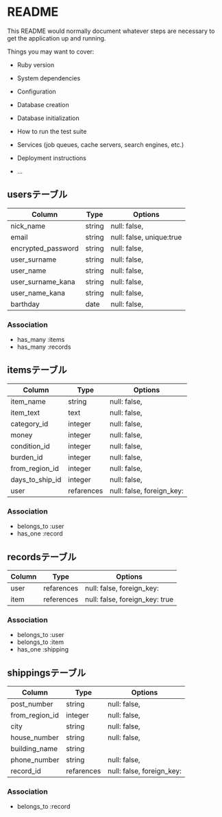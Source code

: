# README

This README would normally document whatever steps are necessary to get the
application up and running.

Things you may want to cover:

* Ruby version

* System dependencies

* Configuration

* Database creation

* Database initialization

* How to run the test suite

* Services (job queues, cache servers, search engines, etc.)

* Deployment instructions

* ...


## usersテーブル

|Column             |Type       |Options                        |
|----------------   |---------- |------------------------------ |
|nick_name          |string     |null: false,  |
|email              |string     |null: false, unique:true |
|encrypted_password |string     |null: false, |
|user_surname       |string     |null: false, |
|user_name          |string     |null: false, |
|user_surname_kana  |string     |null: false, |
|user_name_kana     |string     |null: false, |
|barthday           |date       |null: false, |

### Association
- has_many :items
- has_many :records

## itemsテーブル

|Column         |Type               |Options                        |
|-------------  |------------------ |------------------------------ |
|item_name      |string             |null: false, |
|item_text      |text               |null: false, |
|category_id    |integer            |null: false, |
|money          |integer            |null: false, |
|condition_id   |integer            |null: false, |
|burden_id      |integer            |null: false, |
|from_region_id |integer            |null: false, |
|days_to_ship_id|integer            |null: false, |
|user           |refarences         |null: false, foreign_key: |

### Association
- belongs_to :user
- has_one    :record

## recordsテーブル

|Column     |Type           |Options                        |
|--------   |-------------- |------------------------------ |
|user       |refarences     |null: false, foreign_key: |
|item       |references     |null: false, foreign_key: true |


### Association
- belongs_to :user
- belongs_to :item
- has_one :shipping

## shippingsテーブル

|Column        |Type       |Options                        |
|-----------  |----------- |------------------------------ |
|post_number   |string     |null: false, |
|from_region_id|integer    |null: false, |
|city          |string     |null: false, |
|house_number  |string     |null: false, |
|building_name |string     |             |
|phone_number  |string     |null: false, |
|record_id     |refarences |null: false, foreign_key: |


### Association
- belongs_to :record
